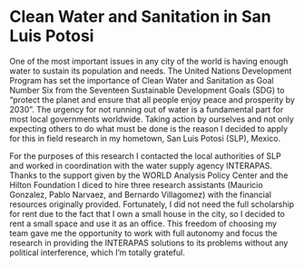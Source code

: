 # Clean Water and Sanitation in San Luis Potosi

One of the most important issues in any city of the world is having enough water to sustain its population
and needs. The United Nations Development Program has set the importance of Clean Water and Sanitation
as Goal Number Six from the Seventeen Sustainable Development Goals (SDG) to “protect the planet and
ensure that all people enjoy peace and prosperity by 2030”. The urgency for not running out of water is a fundamental part for most local governments worldwide. Taking action by ourselves and not only expecting
others to do what must be done is the reason I decided to apply for this in field research in my hometown, San Luis Potosi (SLP), Mexico.

For the purposes of this research I contacted the local authorities of SLP and worked in coordination with
the water supply agency INTERAPAS. Thanks to the support given by the WORLD Analysis Policy Center and the Hilton Foundation I diced to hire three research assistants (Mauricio Gonzalez, Pablo Narvaez, and Bernardo Villagomez) with the financial resources originally provided. Fortunately, I did not need the full scholarship for rent due to the fact that I own a small house in the city, so I decided to rent a small space and use it as an office. This freedom of choosing my team gave me the opportunity to work with full autonomy and focus the research in providing the INTERAPAS solutions to its problems without any political interference, which I’m totally grateful.
